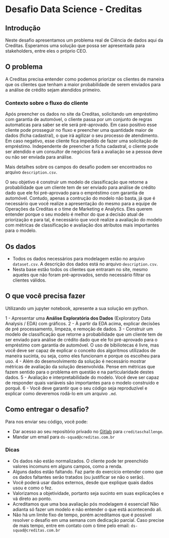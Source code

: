 # Desafio Data Science - Creditas

## Introdução

Neste desafio apresentamos um problema real de Ciência de dados aqui da Creditas. Esperamos uma solução que possa ser apresentada para stakeholders, entre eles o próprio CEO. 

## O problema

A Creditas precisa entender como podemos priorizar os clientes de maneira que os clientes que tenham a maior probabilidade de serem enviados para a análise de crédito sejam atendidos primeiro.

### Contexto sobre o fluxo do cliente

Após preencher os dados no site da Creditas, solicitando um empréstimo com garantia de automóvel, o cliente passa por um conjunto de regras automaticas para saber se ele será pré-aprovado. Em caso positivo esse cliente pode prosseguir no fluxo e preencher uma quantidade maior de dados (ficha cadastral), o que irá agilizar o seu processo de atendimento. Em caso negativo, esse cliente fica impedido de fazer uma solicitação de empréstimo. Independente de preencher a ficha cadastral, o cliente pode ser atendido e um consultor de negócios fará a avaliação se a pessoa deve ou não ser enviada para análise.

Mais detalhes sobre os campos do desafio podem ser encontrados no arquivo `description.csv`. 

O seu objetivo é construir um modelo de classificação que retorne a probabilidade que um cliente tem de ser enviado para análise de crédito dado que ele foi pré-aprovado para o empréstimo com garantia de automóvel. Contudo, apenas a contrução do modelo não basta, já que é necessário que você realize a apresentação do mesmo para a equipe de Operações da Creditas e o time de Marketing e Analytics. Eles querem entender porque o seu modelo é melhor do que a decisão atual de priorização e para tal, é necessário que você realize a avaliação do modelo com métricas de classificação e avaliação dos atributos mais importantes para o modelo.


## Os dados
- Todos os dados necessários para modelagem estão no arquivo `dataset.csv`. A descrição dos dados está no arquivo `description.csv`.
- Nesta base estão todos os clientes que entraram no site, mesmo aqueles que não foram pré-aprovados, sendo necessário filtrar os clientes válidos.


## O que você precisa fazer

Utilizando um jupyter notebook, apresente a sua solução em python.

1 - Apresentar uma **Análise Exploratória dos Dados** (Exploratory Data Analysis / EDA) com gráficos.
2 - À partir da EDA acima, explicar decisões de pré processamento, limpeza, e remoção de dados. 
3 - Construir um modelo de classificação que retorne a probabilidade que um cliente tem de ser enviado para análise de crédito dado que ele foi pré-aprovado para o empréstimo com garantia de automóvel. O uso de bibiliotecas é livre, mas você deve ser capaz de explicar o conceito dos algoritmos utilizados de maneira sucinta, ou seja, como eles funcionam e porque os escolheu para uso.
4 - Além do desenvolvimento da solução é necessário mostrar métricas de avaliação da solução desenvolvida. Pense em métricas que fazem sentido para o problema em questão e na particularidade destes dados.
5 - Avaliação e interpretabilidade do modelo. Você deve ser capaz de responder quais variáveis são importantes para o modelo construido e porquê.
6 - Você deve garantir que o seu código seja reproduzível e explicar como deveremos rodá-lo em um arquivo `.md`.


## Como entregar o desafio?
Para nos enviar seu código, você pode:
- Dar acesso ao seu repositório privado no [Gitlab](http://gitlab.com) para `creditaschallenge`.
- Mandar um email para `ds-squad@creditas.com.br`


### Dicas
 - Os dados não estão normalizados. O cliente pode ter preenchido valores incomuns em alguns campos, como a renda.
 - Alguns dados estão faltando. Faz parte do exercício entender como que os dados faltantes serão tratados (ou justificar se não o serão).
 - Você poderá usar dados externos, desde que explique quais dados usou e como o fez.
 - Valorizamos a objetividade, portanto seja sucinto em suas explicações e vá direto ao ponto.
 - Acreditamos que uma boa avaliação pós modelagem é essencial! Não adianta só fazer um modelo e não entender o que está acontecendo ali.
 - Não há um limite fixo de tempo, porém acreditamos que é possível resolver o desafio em uma semana com dedicação parcial. Caso precise de mais tempo, entre em contato com o time pelo email: `ds-squad@creditas.com.br`
